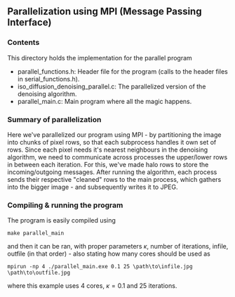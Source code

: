 ## Parallelization using MPI (Message Passing Interface)

### Contents
This directory holds the implementation for the parallel program
- parallel_functions.h: Header file for the program (calls to the header files in serial_functions.h).
- iso_diffusion_denoising_parallel.c: The parallelized version of the denoising algorithm.
- parallel_main.c: Main program where all the magic happens.

### Summary of parallelization
Here we've parallelized our program using MPI - by partitioning the image into chunks of pixel rows, so that each subprocess handles it own set of rows. 
Since each pixel needs it's nearest neighbours in the denoising algorithm, we need to communicate across processes the upper/lower rows in between each iteration. For this, we've made halo rows to store the incoming/outgoing messages. After running the algorithm, each process sends their respective "cleaned" rows to the main process, which gathers into the bigger image - and subsequently writes it to JPEG.

### Compiling & running the program
The program is easily compiled using 
```console
make parallel_main
```
and then it can be ran, with proper parameters $\kappa$, number of iterations, infile, outfile (in that order) - also stating how many cores should be used as
```console
mpirun -np 4 ./parallel_main.exe 0.1 25 \path\to\infile.jpg \path\to\outfile.jpg
```
where this example uses 4 cores, $\kappa=0.1$ and 25 iterations. 
